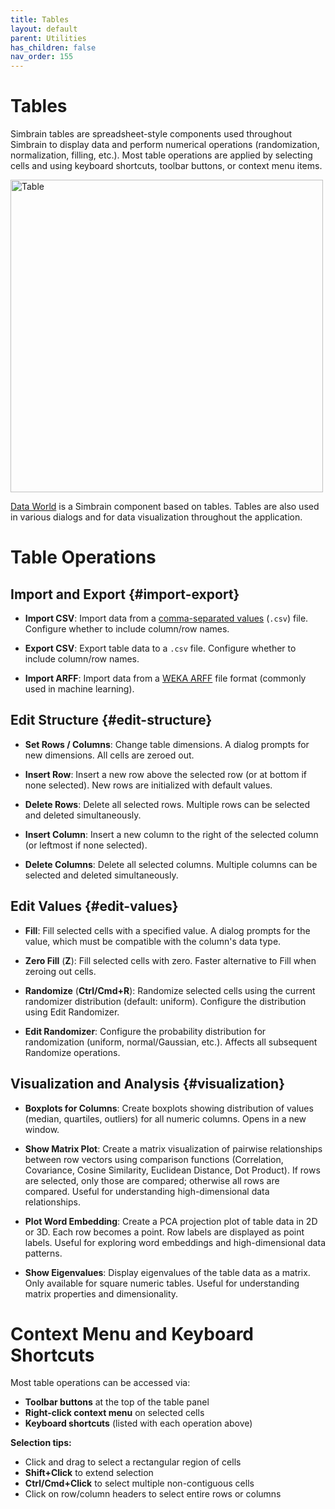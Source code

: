 ```yaml
---
title: Tables
layout: default
parent: Utilities
has_children: false
nav_order: 155
---
```


# Tables

Simbrain tables are spreadsheet-style components used throughout Simbrain to display data and perform numerical operations (randomization, normalization, filling, etc.). Most table operations are applied by selecting cells and using keyboard shortcuts, toolbar buttons, or context menu items.

<img src="/assets/images/table.png" alt="Table" style="width:500px;"/>

[Data World](../worlds/dataworld) is a Simbrain component based on tables. Tables are also used in various dialogs and for data visualization throughout the application.

# Table Operations

## Import and Export {#import-export}

- **<span id="import-csv">Import CSV</span>**: Import data from a [comma-separated values](https://en.wikipedia.org/wiki/Comma-separated_values) (`.csv`) file. Configure whether to include column/row names.

- **<span id="export-csv">Export CSV</span>**: Export table data to a `.csv` file. Configure whether to include column/row names.

- **<span id="import-arff">Import ARFF</span>**: Import data from a [WEKA ARFF](https://waikato.github.io/weka-wiki/formats_and_processing/arff_stable/) file format (commonly used in machine learning).

## Edit Structure {#edit-structure}

- **<span id="set-rows-columns">Set Rows / Columns</span>**: Change table dimensions. A dialog prompts for new dimensions. All cells are zeroed out.

- **<span id="insert-row">Insert Row</span>**: Insert a new row above the selected row (or at bottom if none selected). New rows are initialized with default values.

- **<span id="delete-rows">Delete Rows</span>**: Delete all selected rows. Multiple rows can be selected and deleted simultaneously.

- **<span id="insert-column">Insert Column</span>**: Insert a new column to the right of the selected column (or leftmost if none selected).

- **<span id="delete-columns">Delete Columns</span>**: Delete all selected columns. Multiple columns can be selected and deleted simultaneously.

## Edit Values {#edit-values}

- **<span id="fill">Fill</span>**: Fill selected cells with a specified value. A dialog prompts for the value, which must be compatible with the column's data type.

- **<span id="zero-fill">Zero Fill</span>** (**Z**): Fill selected cells with zero. Faster alternative to Fill when zeroing out cells.

- **<span id="randomize">Randomize</span>** (**Ctrl/Cmd+R**): Randomize selected cells using the current randomizer distribution (default: uniform). Configure the distribution using Edit Randomizer.

- **<span id="edit-randomizer">Edit Randomizer</span>**: Configure the probability distribution for randomization (uniform, normal/Gaussian, etc.). Affects all subsequent Randomize operations.

## Visualization and Analysis {#visualization}

- **<span id="boxplot">Boxplots for Columns</span>**: Create boxplots showing distribution of values (median, quartiles, outliers) for all numeric columns. Opens in a new window.

- **<span id="matrix-plot">Show Matrix Plot</span>**: Create a matrix visualization of pairwise relationships between row vectors using comparison functions (Correlation, Covariance, Cosine Similarity, Euclidean Distance, Dot Product). If rows are selected, only those are compared; otherwise all rows are compared. Useful for understanding high-dimensional data relationships.

- **<span id="plot-embedding">Plot Word Embedding</span>**: Create a PCA projection plot of table data in 2D or 3D. Each row becomes a point. Row labels are displayed as point labels. Useful for exploring word embeddings and high-dimensional data patterns.

- **<span id="eigenvalues">Show Eigenvalues</span>**: Display eigenvalues of the table data as a matrix. Only available for square numeric tables. Useful for understanding matrix properties and dimensionality.

# Context Menu and Keyboard Shortcuts

Most table operations can be accessed via:
- **Toolbar buttons** at the top of the table panel
- **Right-click context menu** on selected cells
- **Keyboard shortcuts** (listed with each operation above)

**Selection tips:**
- Click and drag to select a rectangular region of cells
- **Shift+Click** to extend selection
- **Ctrl/Cmd+Click** to select multiple non-contiguous cells
- Click on row/column headers to select entire rows or columns

